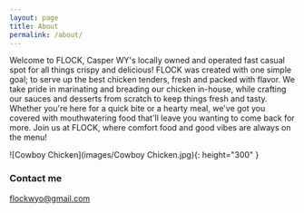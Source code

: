 ```yaml
---
layout: page
title: About
permalink: /about/
---
```


Welcome to FLOCK, Casper WY's locally owned and operated fast casual spot for all things crispy and delicious! FLOCK was created with one simple goal; to serve up the best chicken tenders, fresh and packed with flavor. We take pride in marinating and breading our chicken in-house, while crafting our sauces and desserts from scratch to keep things fresh and tasty. Whether you're here for a quick bite or a hearty meal, we've got you covered with mouthwatering food that'll leave you wanting to come back for more. Join us at FLOCK, where comfort food and good vibes are always on the menu!


![Cowboy Chicken](images/Cowboy Chicken.jpg){: height="300" }

### Contact me

[flockwyo@gmail.com](mailto:email@domain.com)
